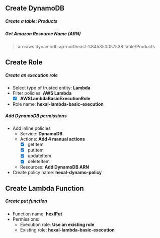 ## Create DynamoDB
##### Create a table: **Products**
##### Get Amazon Resource Name (ARN)
> arn:aws:dynamodb:ap-northeast-1:845350057538:table/Products

## Create Role
##### Create an execution role
- Select type of trusted entity: **Lambda**
- Filter policies: **AWS Lambda**
  - [x] **AWSLambdaBasicExecutionRole**
- Role name: **hexal-lambda-basic-execution**
##### Add DynamoDB permissions
- Add inline policies
  - Service: **DynamoDB**
  - Actions: **Add 4 manual actions**
    - [x] getItem
    - [x] putItem
    - [x] updateItem
    - [x] deleteItem
  - Resources: **Add DynamoDB ARN**
- Create policy name: **hexal-dynamo-policy**

## Create Lambda Function
##### Create put function
- Function name: **hexlPut**
- Permissions: 
  - Execution role: **Use an existing role**
  - Existing role: **hexal-lambda-basic-execution**

